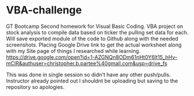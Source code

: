 # VBA-challenge
GT Bootcamp Second homework for Visual Basic Coding. 
VBA project on stock analysis to compile data based on ticker the pulling set data for each. Will save exported module of the code to Github along with the needed screenshots. Placing Google Drive link to get the actual worksheet along with my Site page of things I researched while learning.
https://drive.google.com/open?id=1-AZGNQn8ODm61nHt0Y6lt15_hHv-mClR&authuser=christopher.b.partee%40gmail.com&usp=drive_fs

This was done in single session so didn't have any other push/pulls. Instructor already pointed out I shouldnt be uploading but saving to the repository so apologies.
